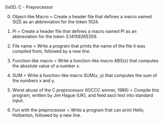 <p1>0x0D. C - Preprocessor</p1>

0. Object-like Macro = Create a header file that defines a macro named SIZE as an abbreviation for the token 1024.

1. Pi = Create a header file that defines a macro named PI as an abbreviation for the token 3.14159265359.

2. File name = 	Write a program that prints the name of the file it was compiled from, followed by a new line.

3. Function-like macro = Write a function-like macro ABS(x) that computes the absolute value of a number x.

4. SUM = Write a function-like macro SUM(x, y) that computes the sum of the numbers x and y.

5. Worst abuse of the C preprocessor (IOCCC winner, 1986) = Compile this program, written by Jim Hague (UK), and feed ascii text into standard input.

6. Fun with the preprocessor = Write a program that can print Hello, Holberton, followed by a new line.